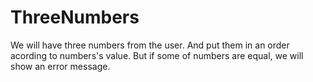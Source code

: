 # ThreeNumbers
We will have three numbers from the user. And put them in an order acording to numbers's value.
But if some of numbers are equal, we will show an error message.

